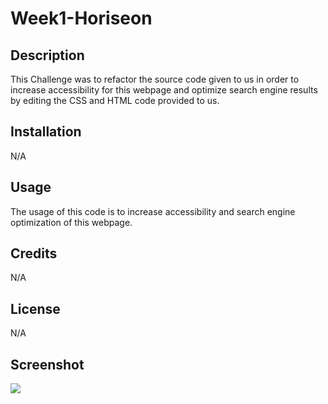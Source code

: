 # Week1-Horiseon

## Description
This Challenge was to refactor the source code given to us in order to increase accessibility for this webpage and optimize search engine results by editing the CSS and HTML code provided to us.  

## Installation
N/A

## Usage
The usage of this code is to increase accessibility and search engine optimization of this webpage.

## Credits
 N/A

## License 
N/A

## Screenshot
<img src="./assets/images/ScreenShot.png">


